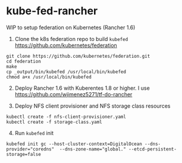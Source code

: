 # kube-fed-rancher

WIP to setup federation on Kubernetes (Rancher 1.6)

1. Clone the k8s federation repo to build `kubefed` https://github.com/kubernetes/federation

```
git clone https://github.com/kubernetes/federation.git
cd federation
make
cp _output/bin/kubefed /usr/local/bin/kubefed
chmod a+x /usr/local/bin/kubefed
```

2. Deploy Rancher 1.6 with Kuberentes 1.8 or higher. I use https://github.com/wjimenez5271/tf-do-rancher

3. Deploy NFS client provisioner and NFS storage class resources

```
kubectl create -f nfs-client-provisioner.yaml
kubectl create -f storage-class.yaml
```

4. Run `kubefed` init

```
kubefed init gc --host-cluster-context=DigitalOcean --dns-provider="coredns"  --dns-zone-name="global." --etcd-persistent-storage=false
```
